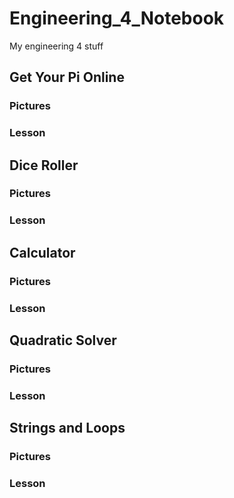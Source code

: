 # Engineering_4_Notebook
My engineering 4 stuff

## Get Your Pi Online
### Pictures
### Lesson

## Dice Roller
### Pictures
### Lesson

## Calculator
### Pictures
### Lesson

## Quadratic Solver
### Pictures
### Lesson

## Strings and Loops
### Pictures
### Lesson

